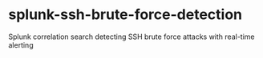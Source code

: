 # splunk-ssh-brute-force-detection
Splunk correlation search detecting SSH brute force attacks with real-time alerting
